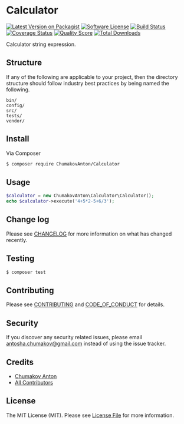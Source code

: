 # Calculator

[![Latest Version on Packagist][ico-version]][link-packagist]
[![Software License][ico-license]](LICENSE.md)
[![Build Status][ico-travis]][link-travis]
[![Coverage Status][ico-scrutinizer]][link-scrutinizer]
[![Quality Score][ico-code-quality]][link-code-quality]
[![Total Downloads][ico-downloads]][link-downloads]

Calculator string expression.

## Structure

If any of the following are applicable to your project, then the directory structure should follow industry best practices by being named the following.

```
bin/        
config/
src/
tests/
vendor/
```


## Install

Via Composer

``` bash
$ composer require ChumakovAnton/Calculator
```

## Usage

``` php
$calculator = new ChumakovAnton\Calculator\Calculator();
echo $calculator->execute('4+5*2-5+6/3');
```

## Change log

Please see [CHANGELOG](CHANGELOG.md) for more information on what has changed recently.

## Testing

``` bash
$ composer test
```

## Contributing

Please see [CONTRIBUTING](CONTRIBUTING.md) and [CODE_OF_CONDUCT](CODE_OF_CONDUCT.md) for details.

## Security

If you discover any security related issues, please email antosha.chumakov@gmail.com instead of using the issue tracker.

## Credits

- [Chumakov Anton][link-author]
- [All Contributors][link-contributors]

## License

The MIT License (MIT). Please see [License File](LICENSE.md) for more information.

[ico-version]: https://img.shields.io/packagist/v/ChumakovAnton/Calculator.svg?style=flat-square
[ico-license]: https://img.shields.io/badge/license-MIT-brightgreen.svg?style=flat-square
[ico-travis]: https://img.shields.io/travis/ChumakovAnton/Calculator/master.svg?style=flat-square
[ico-scrutinizer]: https://img.shields.io/scrutinizer/coverage/g/ChumakovAnton/Calculator.svg?style=flat-square
[ico-code-quality]: https://img.shields.io/scrutinizer/g/ChumakovAnton/Calculator.svg?style=flat-square
[ico-downloads]: https://img.shields.io/packagist/dt/ChumakovAnton/Calculator.svg?style=flat-square

[link-packagist]: https://packagist.org/packages/ChumakovAnton/calculator
[link-travis]: https://travis-ci.org/ChumakovAnton/calculator
[link-scrutinizer]: https://scrutinizer-ci.com/g/ChumakovAnton/calculator/code-structure
[link-code-quality]: https://scrutinizer-ci.com/g/ChumakovAnton/calculator
[link-downloads]: https://packagist.org/packages/ChumakovAnton/calculator
[link-author]: https://github.com/ChumakovAnton
[link-contributors]: ../../contributors
